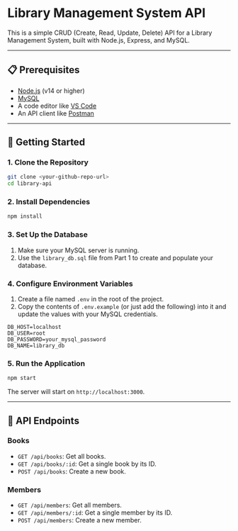 # Library Management System API

This is a simple CRUD (Create, Read, Update, Delete) API for a Library Management System, built with Node.js, Express, and MySQL.

---

## 📋 Prerequisites

- [Node.js](https://nodejs.org/) (v14 or higher)
- [MySQL](https://www.mysql.com/downloads/)
- A code editor like [VS Code](https://code.visualstudio.com/)
- An API client like [Postman](https://www.postman.com/downloads/)

---

## 🚀 Getting Started

### 1. Clone the Repository

```bash
git clone <your-github-repo-url>
cd library-api
```

### 2. Install Dependencies

```bash
npm install
```

### 3. Set Up the Database

1.  Make sure your MySQL server is running.
2.  Use the `library_db.sql` file from Part 1 to create and populate your database.

### 4. Configure Environment Variables

1.  Create a file named `.env` in the root of the project.
2.  Copy the contents of `.env.example` (or just add the following) into it and update the values with your MySQL credentials.

```env
DB_HOST=localhost
DB_USER=root
DB_PASSWORD=your_mysql_password
DB_NAME=library_db
```

### 5. Run the Application

```bash
npm start
```

The server will start on `http://localhost:3000`.

---

## 📖 API Endpoints

### Books

- `GET /api/books`: Get all books.
- `GET /api/books/:id`: Get a single book by its ID.
- `POST /api/books`: Create a new book.

### Members

- `GET /api/members`: Get all members.
- `GET /api/members/:id`: Get a single member by its ID.
- `POST /api/members`: Create a new member.
